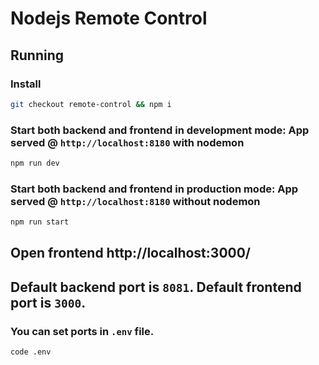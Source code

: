 # Nodejs Remote Control
## Running
### Install
```bash
git checkout remote-control && npm i
```
### Start both backend and frontend in development mode: App served @ `http://localhost:8180` with nodemon
```bash
npm run dev
```
### Start both backend and frontend in production mode: App served @ `http://localhost:8180` without nodemon
```bash
npm run start
```
## Open frontend http://localhost:3000/
## Default backend port is `8081`. Default frontend port is `3000`.
### You can set ports in `.env` file.
```bash
code .env
```
